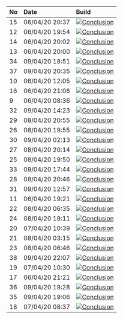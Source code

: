 | No | Date           | Build                                                                                                                                                                |
| :- | :------------- | :------------------------------------------------------------------------------------------------------------------------------------------------------------------- |
| 15 | 06/04/20 20:37 | [![Conclusion](https://img.shields.io/badge/build-pass-brightgreen)](https://github.com/e2e-boilerplate/playwright-commonjs-mocha-chai-assert/actions/runs/72282930) |
| 12 | 06/04/20 19:54 | [![Conclusion](https://img.shields.io/badge/build-fail-red)](https://github.com/e2e-boilerplate/playwright-commonjs-mocha-chai-assert/actions/runs/72248612)         |
| 14 | 06/04/20 20:02 | [![Conclusion](https://img.shields.io/badge/build-pass-brightgreen)](https://github.com/e2e-boilerplate/playwright-commonjs-mocha-chai-assert/actions/runs/72253517) |
| 13 | 06/04/20 20:00 | [![Conclusion](https://img.shields.io/badge/build-pass-brightgreen)](https://github.com/e2e-boilerplate/playwright-commonjs-mocha-chai-assert/actions/runs/72249968) |
| 34 | 09/04/20 18:51 | [![Conclusion](https://img.shields.io/badge/build-pass-brightgreen)](https://github.com/e2e-boilerplate/playwright-commonjs-mocha-chai-assert/actions/runs/74808840) |
| 37 | 09/04/20 20:35 | [![Conclusion](https://img.shields.io/badge/build-pass-brightgreen)](https://github.com/e2e-boilerplate/playwright-commonjs-mocha-chai-assert/actions/runs/74871215) |
| 10 | 06/04/20 12:05 | [![Conclusion](https://img.shields.io/badge/build-pass-brightgreen)](https://github.com/e2e-boilerplate/playwright-commonjs-mocha-chai-assert/actions/runs/71855226) |
| 16 | 06/04/20 21:08 | [![Conclusion](https://img.shields.io/badge/build-pass-brightgreen)](https://github.com/e2e-boilerplate/playwright-commonjs-mocha-chai-assert/actions/runs/72295946) |
| 9  | 06/04/20 08:36 | [![Conclusion](https://img.shields.io/badge/build-pass-brightgreen)](https://github.com/e2e-boilerplate/playwright-commonjs-mocha-chai-assert/actions/runs/71793143) |
| 32 | 09/04/20 14:23 | [![Conclusion](https://img.shields.io/badge/build-pass-brightgreen)](https://github.com/e2e-boilerplate/playwright-commonjs-mocha-chai-assert/actions/runs/74649189) |
| 29 | 08/04/20 20:55 | [![Conclusion](https://img.shields.io/badge/build-pass-brightgreen)](https://github.com/e2e-boilerplate/playwright-commonjs-mocha-chai-assert/actions/runs/74021960) |
| 26 | 08/04/20 19:55 | [![Conclusion](https://img.shields.io/badge/build-pass-brightgreen)](https://github.com/e2e-boilerplate/playwright-commonjs-mocha-chai-assert/actions/runs/73984326) |
| 30 | 09/04/20 02:13 | [![Conclusion](https://img.shields.io/badge/build-pass-brightgreen)](https://github.com/e2e-boilerplate/playwright-commonjs-mocha-chai-assert/actions/runs/74174994) |
| 27 | 08/04/20 20:14 | [![Conclusion](https://img.shields.io/badge/build-pass-brightgreen)](https://github.com/e2e-boilerplate/playwright-commonjs-mocha-chai-assert/actions/runs/74008117) |
| 25 | 08/04/20 19:50 | [![Conclusion](https://img.shields.io/badge/build-pass-brightgreen)](https://github.com/e2e-boilerplate/playwright-commonjs-mocha-chai-assert/actions/runs/73981813) |
| 33 | 09/04/20 17:44 | [![Conclusion](https://img.shields.io/badge/build-pass-brightgreen)](https://github.com/e2e-boilerplate/playwright-commonjs-mocha-chai-assert/actions/runs/74772981) |
| 28 | 08/04/20 20:46 | [![Conclusion](https://img.shields.io/badge/build-pass-brightgreen)](https://github.com/e2e-boilerplate/playwright-commonjs-mocha-chai-assert/actions/runs/74020728) |
| 31 | 09/04/20 12:57 | [![Conclusion](https://img.shields.io/badge/build-pass-brightgreen)](https://github.com/e2e-boilerplate/playwright-commonjs-mocha-chai-assert/actions/runs/74588573) |
| 11 | 06/04/20 19:21 | [![Conclusion](https://img.shields.io/badge/build-pass-brightgreen)](https://github.com/e2e-boilerplate/playwright-commonjs-mocha-chai-assert/actions/runs/72236346) |
| 22 | 08/04/20 06:35 | [![Conclusion](https://img.shields.io/badge/build-pass-brightgreen)](https://github.com/e2e-boilerplate/playwright-commonjs-mocha-chai-assert/actions/runs/73467763) |
| 24 | 08/04/20 19:11 | [![Conclusion](https://img.shields.io/badge/build-pass-brightgreen)](https://github.com/e2e-boilerplate/playwright-commonjs-mocha-chai-assert/actions/runs/73966828) |
| 20 | 07/04/20 10:39 | [![Conclusion](https://img.shields.io/badge/build-pass-brightgreen)](https://github.com/e2e-boilerplate/playwright-commonjs-mocha-chai-assert/actions/runs/72771084) |
| 21 | 08/04/20 03:15 | [![Conclusion](https://img.shields.io/badge/build-pass-brightgreen)](https://github.com/e2e-boilerplate/playwright-commonjs-mocha-chai-assert/actions/runs/73346092) |
| 23 | 08/04/20 06:46 | [![Conclusion](https://img.shields.io/badge/build-pass-brightgreen)](https://github.com/e2e-boilerplate/playwright-commonjs-mocha-chai-assert/actions/runs/73476777) |
| 38 | 09/04/20 22:07 | [![Conclusion](https://img.shields.io/badge/build-pass-brightgreen)](https://github.com/e2e-boilerplate/playwright-commonjs-mocha-chai-assert/actions/runs/74916854) |
| 19 | 07/04/20 10:30 | [![Conclusion](https://img.shields.io/badge/build-pass-brightgreen)](https://github.com/e2e-boilerplate/playwright-commonjs-mocha-chai-assert/actions/runs/72769651) |
| 17 | 06/04/20 21:21 | [![Conclusion](https://img.shields.io/badge/build-pass-brightgreen)](https://github.com/e2e-boilerplate/playwright-commonjs-mocha-chai-assert/actions/runs/72305550) |
| 36 | 09/04/20 19:28 | [![Conclusion](https://img.shields.io/badge/build-pass-brightgreen)](https://github.com/e2e-boilerplate/playwright-commonjs-mocha-chai-assert/actions/runs/74830466) |
| 35 | 09/04/20 19:06 | [![Conclusion](https://img.shields.io/badge/build-pass-brightgreen)](https://github.com/e2e-boilerplate/playwright-commonjs-mocha-chai-assert/actions/runs/74813722) |
| 18 | 07/04/20 08:37 | [![Conclusion](https://img.shields.io/badge/build-fail-red)](https://github.com/e2e-boilerplate/playwright-commonjs-mocha-chai-assert/actions/runs/72685317)         |